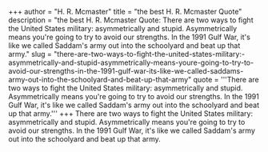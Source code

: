 +++
author = "H. R. Mcmaster"
title = "the best H. R. Mcmaster Quote"
description = "the best H. R. Mcmaster Quote: There are two ways to fight the United States military: asymmetrically and stupid. Asymmetrically means you're going to try to avoid our strengths. In the 1991 Gulf War, it's like we called Saddam's army out into the schoolyard and beat up that army."
slug = "there-are-two-ways-to-fight-the-united-states-military:-asymmetrically-and-stupid-asymmetrically-means-youre-going-to-try-to-avoid-our-strengths-in-the-1991-gulf-war-its-like-we-called-saddams-army-out-into-the-schoolyard-and-beat-up-that-army"
quote = '''There are two ways to fight the United States military: asymmetrically and stupid. Asymmetrically means you're going to try to avoid our strengths. In the 1991 Gulf War, it's like we called Saddam's army out into the schoolyard and beat up that army.'''
+++
There are two ways to fight the United States military: asymmetrically and stupid. Asymmetrically means you're going to try to avoid our strengths. In the 1991 Gulf War, it's like we called Saddam's army out into the schoolyard and beat up that army.
